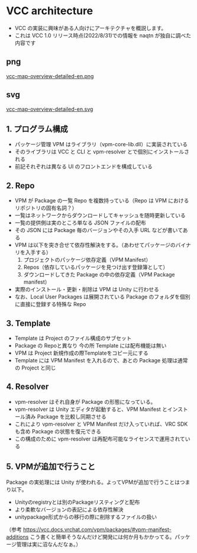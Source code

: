 # VCC architecture

- VCC の実装に興味がある人向けにアーキテクチャを概説します。
- これは VCC 1.0 リリース時点(2022/8/31)での情報を naqtn が独自に調べた内容です

## png
[vcc-map-overview-detailed-en.png](vcc-map-overview-detailed-en.png)

## svg
[vcc-map-overview-detailed-en.svg](vcc-map-overview-detailed-en.svg)


## 1. プログラム構成
- パッケージ管理 VPM はライブラリ（vpm-core-lib.dll）に実装されている
- そのライブラリは VCC と CLI と vpm-resolver とで個別にインストールされる
- 前記それぞれは異なる UI のフロントエンドを構成している

## 2. Repo
- VPM が Package の一覧 Repo を複数持っている（Repo は VPM におけるリポジトリの固有名詞？）
- 一覧はネットワークからダウンロードしてキャッシュを随時更新している
- 一覧の提供側は実のところ単なる JSON ファイルの配布
- その JSON には Package 毎のバージョンやその入手 URL などが書いてある
- VPM は以下を突き合せて依存性解決をする。（あわせてパッケージのバイナリを入手する）
  1. プロジェクトのパッケージ依存定義（VPM Manifest）
  2. Repos（依存しているパッケージを見つけ出す登録簿として）
  3. ダウンロードしてきた Package の中の依存定義（VPM Package manifest）
- 実際のインストール・更新・削除は VPM は Unity に行わせる
- なお、Local User Packages は展開されている Package のフォルダを個別に直接に登録する特殊な Repo

## 3. Template
- Template は Project のファイル構成のサブセット
- Package の Repoと異なり 今の所 Template には配布機能は無い
- VPM は Project 新規作成の際Templateをコピー元にする
- Template には VPM Manifest を入れるので、あとの Package 処理は通常の Project と同じ

## 4. Resolver
- vpm-resolver はそれ自身が Package の形態になっている。
- vpm-resolver は Unity エディタが起動すると、VPM Manifest とインストール済み Package を比較し同期させる
- これにより vpm-resolver と VPM Manifest だけ入っていれば、VRC SDK も含め Package の状態を復元できる
- この構成のために vpm-resolver は再配布可能なライセンスで運用されている

## 5. VPMが追加で行うこと
Package の実処理には Unity が使われる。よってVPMが追加で行うことはつまり以下。

- Unityのregistryとは別のPackageリスティングと配布
- より柔軟なバージョンの表記による依存性解決
- unitypackage形式からの移行の際に削除するファイルの扱い

（参考 https://vcc.docs.vrchat.com/vpm/packages/#vpm-manifest-additions
こう書くと簡単そうなんだけど開発には何か月もかかってる。パッケージ管理は実に沼なんだなぁ。）
